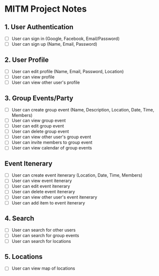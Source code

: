 # MITM Project Notes

## 1. User Authentication

- [ ] User can sign in (Google, Facebook, Email/Password)
- [ ] User can sign up (Name, Email, Password)

## 2. User Profile

- [ ] User can edit profile (Name, Email, Password, Location)
- [ ] User can view profile
- [ ] User can view other user's profile

## 3. Group Events/Party

- [ ] User can create group event (Name, Description, Location, Date, Time, Members)
- [ ] User can view group event
- [ ] User can edit group event
- [ ] User can delete group event
- [ ] User can view other user's group event
- [ ] User can invite members to group event
- [ ] User can view calendar of group events

## Event Itenerary

- [ ] User can create event itenerary (Location, Date, Time, Members)
- [ ] User can view event itenerary
- [ ] User can edit event itenerary
- [ ] User can delete event itenerary
- [ ] User can view other user's event itenerary
- [ ] User can add item to event itenerary

## 4. Search

- [ ] User can search for other users
- [ ] User can search for group events
- [ ] User can search for locations

## 5. Locations

- [ ] User can view map of locations
